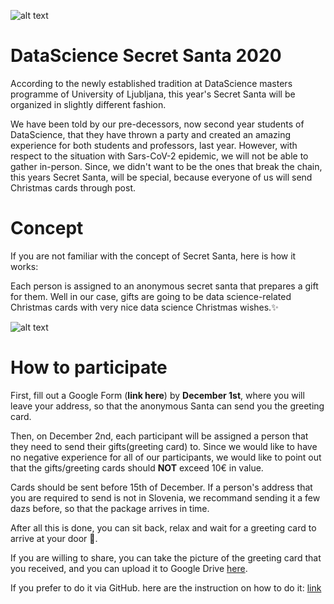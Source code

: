 ![alt text](https://cdn.discordapp.com/attachments/776118402094858311/779774099705561098/ds3.png)

# DataScience Secret Santa 2020
According to the newly established tradition at DataScience masters programme of University of Ljubljana, this year's Secret Santa will be organized in slightly different fashion.

We have been told by our pre-decessors, now second year students of DataScience, that they have thrown a party and created an amazing experience for both students and professors, last year. However, with respect to the situation with Sars-CoV-2 epidemic, we will not be able to gather in-person. Since, we didn't want to be the ones that break the chain, this years Secret Santa, will be special, because everyone of us will send Christmas cards through post.

# Concept
If you are not familiar with the concept of Secret Santa, here is how it works:

Each person is assigned to an anonymous secret santa that prepares a gift for them. Well in our case, gifts are going to be data science-related Christmas cards with very nice data science Christmas wishes.✨

![alt text](https://cdn.discordapp.com/attachments/766625021858676747/779982605403684864/rsz_1ds3-ribbon.png)

# How to participate

First, fill out a Google Form (**link here**) by **December 1st**, where you will leave your address, so that the anonymous Santa can send you the greeting card.

Then, on December 2nd, each participant will be assigned a person that they need to send their gifts(greeting card) to. Since we would like to have no negative experience for all of our participants, we would like to point out that the gifts/greeting cards should **NOT** exceed 10€ in value.

Cards should be sent before 15th of December. If a person's address that you are required to send is not in Slovenia, we recommand sending it a few dazs before, so that the package arrives in time.

After all this is done, you can sit back, relax and wait for a greeting card to arrive at your door 🥳. 

If you are willing to share, you can take the picture of the greeting card that you received, and you can upload it to Google Drive [here](https://drive.google.com/drive/folders/1im8frKGNGXJ_ngh-kfc6Lw01XRxRe6wV?usp=sharing).

If you prefer to do it via GitHub. here are the instruction on how to do it: [link](https://github.com/VukMNE/DataScience-Secret-Santa/blob/master/upload_your_photos.md)
